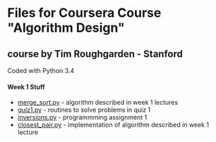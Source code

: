 # Files for Coursera Course "Algorithm Design"
## course by Tim Roughgarden - Stanford

Coded with Python 3.4

#### Week 1 Stuff
- [merge_sort.py](/merge_sort.py/) - algorithm described in week 1 lectures
- [quiz1.py](/quiz1.py/) - routines to solve problems in quiz 1
- [inversions.py](/inversions.py/) - programmming assignment 1
- [closest_pair.py](/closest_pair.py/) - implementation of algorithm described in week 1 lecture
